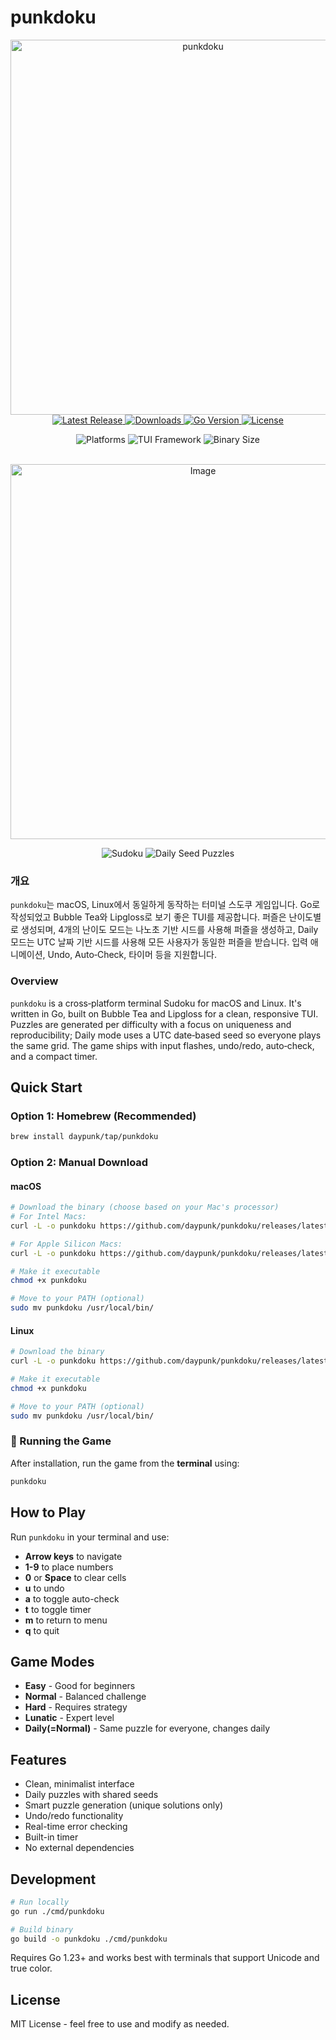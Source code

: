 # punkdoku

<div align="center">
  <img src="https://github.com/user-attachments/assets/8bb7cf23-51b1-4db6-86f8-ef8c96bf6661" width="600" alt="punkdoku">
</div>

<div align="center">
  <a href="https://github.com/daypunk/punkdoku/releases/latest">
    <img src="https://img.shields.io/github/v/release/daypunk/punkdoku?style=flat&logo=github&color=ff6b6b" alt="Latest Release"/>
  </a>
  <a href="https://github.com/daypunk/punkdoku/releases">
    <img src="https://img.shields.io/github/downloads/daypunk/punkdoku/total?style=flat&logo=download&color=4ecdc4" alt="Downloads"/>
  </a>
  <a href="https://golang.org/">
    <img src="https://img.shields.io/badge/Go-1.23+-00ADD8?style=flat&logo=go&logoColor=white" alt="Go Version"/>
  </a>
  <a href="https://opensource.org/licenses/MIT">
    <img src="https://img.shields.io/badge/License-MIT-yellow?style=flat" alt="License"/>
  </a>
</div>
<p align="center">
  <img src="https://img.shields.io/badge/Platform-macOS%20%7C%20Linux-brightgreen?style=flat&logo=terminal" alt="Platforms"/>
  <img src="https://img.shields.io/badge/TUI-Bubble%20Tea-ff79c6?style=flat" alt="TUI Framework"/>
  <img src="https://img.shields.io/badge/Binary%20Size-4.8MB-blue?style=flat" alt="Binary Size"/>
</p><br>

<div align="center">
  <img width="600" alt="Image" src="https://github.com/user-attachments/assets/304f1911-3ec1-4311-9892-e7c5fb0d6f89" />
</div>

<p align="center">
  <img src="https://img.shields.io/badge/🧩-Sudoku-purple?style=flat" alt="Sudoku"/>
  <img src="https://img.shields.io/badge/📅-Daily%20Seed%20Puzzles-purple?style=flat" alt="Daily Seed Puzzles"/>
</p>

### 개요
`punkdoku`는 macOS, Linux에서 동일하게 동작하는 터미널 스도쿠 게임입니다. Go로 작성되었고 Bubble Tea와 Lipgloss로 보기 좋은 TUI를 제공합니다. 퍼즐은 난이도별로 생성되며, 4개의 난이도 모드는 나노초 기반 시드를 사용해 퍼즐을 생성하고, Daily 모드는 UTC 날짜 기반 시드를 사용해 모든 사용자가 동일한 퍼즐을 받습니다. 입력 애니메이션, Undo, Auto‑Check, 타이머 등을 지원합니다.

### Overview
`punkdoku` is a cross‑platform terminal Sudoku for macOS and Linux. It's written in Go, built on Bubble Tea and Lipgloss for a clean, responsive TUI. Puzzles are generated per difficulty with a focus on uniqueness and reproducibility; Daily mode uses a UTC date‑based seed so everyone plays the same grid. The game ships with input flashes, undo/redo, auto‑check, and a compact timer.

## Quick Start

### Option 1: Homebrew (Recommended)
```bash
brew install daypunk/tap/punkdoku
```

### Option 2: Manual Download

#### macOS
```bash
# Download the binary (choose based on your Mac's processor)
# For Intel Macs:
curl -L -o punkdoku https://github.com/daypunk/punkdoku/releases/latest/download/punkdoku-macos-amd64

# For Apple Silicon Macs:
curl -L -o punkdoku https://github.com/daypunk/punkdoku/releases/latest/download/punkdoku-macos-arm64

# Make it executable
chmod +x punkdoku

# Move to your PATH (optional)
sudo mv punkdoku /usr/local/bin/
```

#### Linux
```bash
# Download the binary
curl -L -o punkdoku https://github.com/daypunk/punkdoku/releases/latest/download/punkdoku-linux

# Make it executable
chmod +x punkdoku

# Move to your PATH (optional)
sudo mv punkdoku /usr/local/bin/
```

### 🚀 Running the Game
After installation, run the game from the **terminal** using:

```bash
punkdoku
```

## How to Play

Run `punkdoku` in your terminal and use:
- **Arrow keys** to navigate
- **1-9** to place numbers
- **0** or **Space** to clear cells
- **u** to undo
- **a** to toggle auto-check
- **t** to toggle timer
- **m** to return to menu
- **q** to quit

## Game Modes

- **Easy** - Good for beginners
- **Normal** - Balanced challenge
- **Hard** - Requires strategy
- **Lunatic** - Expert level
- **Daily(=Normal)** - Same puzzle for everyone, changes daily

## Features

- Clean, minimalist interface
- Daily puzzles with shared seeds
- Smart puzzle generation (unique solutions only)
- Undo/redo functionality
- Real-time error checking
- Built-in timer
- No external dependencies

## Development

```bash
# Run locally
go run ./cmd/punkdoku

# Build binary
go build -o punkdoku ./cmd/punkdoku
```

Requires Go 1.23+ and works best with terminals that support Unicode and true color.

## License

MIT License - feel free to use and modify as needed.
